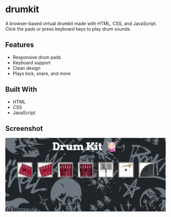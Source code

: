 # drumkit
A browser-based virtual drumkit made with HTML, CSS, and JavaScript.  
Click the pads or press keyboard keys to play drum sounds.

## Features
- Responsive drum pads
- Keyboard support
- Clean design
- Plays kick, snare, and more

## Built With
- HTML
- CSS
- JavaScript

## Screenshot
![Screenshot of Drumkit](screenshot.png)


